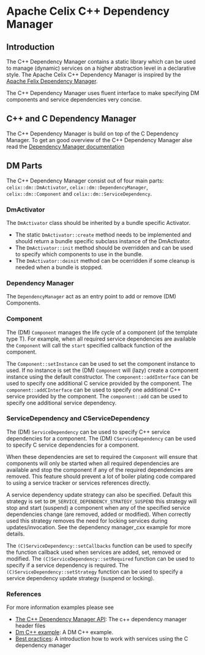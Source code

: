 # Apache Celix C++ Dependency Manager

## Introduction

The C++ Dependency Manager contains a static library which can be used to manage (dynamic) services on a higher abstraction level in a declarative style. 
The Apache Celix C++ Dependency Manager is inspired by the [Apache Felix Dependency Manager](http://felix.apache.org/documentation/subprojects/apache-felix-dependency-manager.html).

The C++ Dependency Manager uses fluent interface to make specifying DM components and service dependencies very concise.


## C++ and C Dependency Manager

The C++ Dependency Manager is build on top of the C Dependency Manager.
To get an good overview of the C++ Dependency Manager alse read the [Dependency Manager documentation](../dependency_manager/README.md) 

## DM Parts

The C++ Dependency Manager consist out of four main parts: `celix::dm::DmActivator`, `celix::dm::DependencyManager`, `celix::dm::Component` and `celix::dm::ServiceDependency`.

### DmActivator

The `DmActivator` class should be inherited by a bundle specific Activator. 

- The static `DmActivator::create` method needs to be implemented and should return a bundle specific subclass instance of the DmActivator.
- The `DmActivator::init` method should be overridden and can be used to specify which components to use in the bundle.
- The `DmActivator::deinit` method can be ocerridden if some cleanup is needed when a bundle is stopped.

### Dependency Manager

The `DependencyManager` act as an entry point to add or remove (DM) Components. 

### Component



The (DM) `Component` manages the life cycle of a component (of the template type T). For example, when all required service dependencies are available the `Component` will call the `start` specified callback function of the component.

The `Component::setInstance` can be used to set the component instance to used. If no instance is set the (DM) `Component` will (lazy) create a component instance using the default constructor.
The `component::addInterface` can be used to specify one additional C service provided by the component.
The `component::addCInterface` can be used to specify one additional C++ service provided by the component. 
The `component::add` can be used to specify one additional service dependency.

### ServiceDependency and CServiceDependency

The (DM) `ServiceDependency` can be used to specify C++ service dependencies for a component.
The (DM) `CServiceDependency` can be used to specify C service dependencies for a component.

When these dependencies are set to required the `Component` will ensure that components will only be started when all required dependencies are available and stop the component if any of the required dependencies are removed.
This feature should prevent a lot of boiler plating code compared to using a service tracker or services references directly. 

A service dependency update strategy can also be specified. Default this strategy is set to `DM_SERVICE_DEPENDENCY_STRATEGY_SUSPEND` this strategy will stop and start (suspend) a component when any of the specified service dependencies change (are removed, added or modified). 
When correctly used this strategy removes the need for locking services during updates/invocation. See the dependency manager_cxx example for more details.

The `(C)ServiceDependency::setCallbacks` function can be used to specify the function callback used when services are added, set, removed or modified. 
The `(C)ServiceDependency::setRequired` function can be used to specify if a service dependency is required.
The `(C)ServiceDependency::setStrategy` function can be used to specify a service dependency update strategy (suspend or locking).

### References

For more information examples please see

- [The C++ Dependency Manager API](include/celix/dm): The c++ dependency manager header files
- [Dm C++ example](../examples/dm_example_cxx): A DM C++ example.
- [Best practices](../documents/best_practices/README.md): A introduction how to work with services using the C dependency manager
